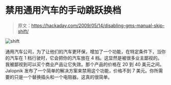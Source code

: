 # 禁用通用汽车的手动跳跃换档

> 原文：<https://hackaday.com/2009/05/14/disabling-gms-manual-skip-shift/>

![shift](img/82d99a750207c2d7cb878e23d1932b9d.png "shift")

通用汽车公司，为了让他们的汽车更环保，增加了一个功能，在特定条件下，当你的汽车在 1 档行驶时，它会把你的汽车放在 4 档。这显然是被很多业主鄙视的。我被鄙视到可以买个商业产品让它失效。那个产品的价格在 20 到 40 美元之间。Jalopnik 发布了一个简单的解决方案来禁用这个功能，价格不到 7 美元。你所需要的只是一个替换插头和一个电阻器。这真的很简单。